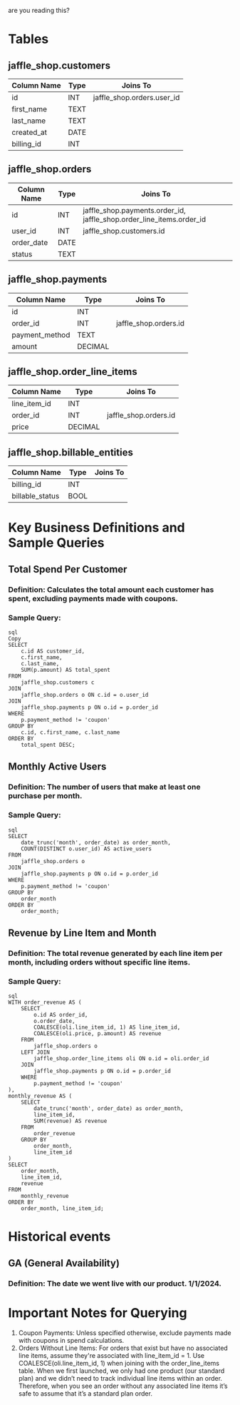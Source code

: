 are you reading this?

# Tables

## jaffle_shop.customers
| Column Name | Type | Joins To |
|------------|------|----------|
| id | INT | jaffle_shop.orders.user_id |
| first_name | TEXT | |
| last_name | TEXT | |
| created_at | DATE | |
| billing_id | INT | |

## jaffle_shop.orders
| Column Name | Type | Joins To |
|------------|------|----------|
| id | INT | jaffle_shop.payments.order_id, jaffle_shop.order_line_items.order_id |
| user_id | INT | jaffle_shop.customers.id |
| order_date | DATE | |
| status | TEXT | |

## jaffle_shop.payments
| Column Name | Type | Joins To |
|------------|------|----------|
| id | INT | |
| order_id | INT | jaffle_shop.orders.id |
| payment_method | TEXT | |
| amount | DECIMAL | |

## jaffle_shop.order_line_items
| Column Name | Type | Joins To |
|------------|------|----------|
| line_item_id | INT | |
| order_id | INT | jaffle_shop.orders.id |
| price | DECIMAL | |

## jaffle_shop.billable_entities
| Column Name | Type | Joins To |
|------------|------|----------|
| billing_id | INT | |
| billable_status | BOOL | |

# Key Business Definitions and Sample Queries

## Total Spend Per Customer
### Definition: Calculates the total amount each customer has spent, excluding payments made with coupons.
### Sample Query:
```
sql
Copy
SELECT 
    c.id AS customer_id,
    c.first_name,
    c.last_name,
    SUM(p.amount) AS total_spent
FROM 
    jaffle_shop.customers c
JOIN 
    jaffle_shop.orders o ON c.id = o.user_id
JOIN 
    jaffle_shop.payments p ON o.id = p.order_id
WHERE 
    p.payment_method != 'coupon'
GROUP BY 
    c.id, c.first_name, c.last_name
ORDER BY 
    total_spent DESC;
```

## Monthly Active Users
### Definition: The number of users that make at least one purchase per month.
### Sample Query:
```
sql
SELECT
    date_trunc('month', order_date) as order_month,
    COUNT(DISTINCT o.user_id) AS active_users
FROM
    jaffle_shop.orders o
JOIN
    jaffle_shop.payments p ON o.id = p.order_id
WHERE
    p.payment_method != 'coupon'
GROUP BY
    order_month
ORDER BY
    order_month;
```

## Revenue by Line Item and Month
### Definition: The total revenue generated by each line item per month, including orders without specific line items.
### Sample Query:
```
sql
WITH order_revenue AS (
    SELECT
        o.id AS order_id,
        o.order_date,
        COALESCE(oli.line_item_id, 1) AS line_item_id,
        COALESCE(oli.price, p.amount) AS revenue
    FROM
        jaffle_shop.orders o
    LEFT JOIN
        jaffle_shop.order_line_items oli ON o.id = oli.order_id
    JOIN
        jaffle_shop.payments p ON o.id = p.order_id
    WHERE
        p.payment_method != 'coupon'
),
monthly_revenue AS (
    SELECT
        date_trunc('month', order_date) as order_month,
        line_item_id,
        SUM(revenue) AS revenue
    FROM
        order_revenue
    GROUP BY
        order_month,
        line_item_id
)
SELECT
    order_month,
    line_item_id,
    revenue
FROM
    monthly_revenue
ORDER BY
    order_month, line_item_id;
```
# Historical events
## GA (General Availability)
### Definition: The date we went live with our product. 1/1/2024.

# Important Notes for Querying
1. Coupon Payments: Unless specified otherwise, exclude payments made with coupons in spend calculations.
1. Orders Without Line Items: For orders that exist but have no associated line items, assume they're associated with line_item_id = 1. Use COALESCE(oli.line_item_id, 1) when joining with the order_line_items table. When we first launched, we only had one product (our standard plan) and we didn’t need to track individual line items within an order. Therefore, when you see an order without any associated line items it’s safe to assume that it’s a standard plan order.
